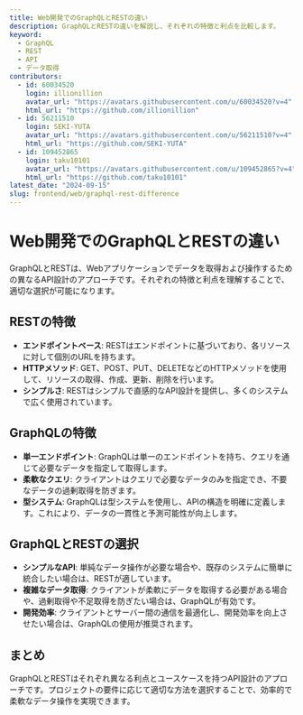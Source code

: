 ```yaml
---
title: Web開発でのGraphQLとRESTの違い
description: GraphQLとRESTの違いを解説し、それぞれの特徴と利点を比較します。
keyword:
  - GraphQL
  - REST
  - API
  - データ取得
contributors:
  - id: 60034520
    login: illionillion
    avatar_url: "https://avatars.githubusercontent.com/u/60034520?v=4"
    html_url: "https://github.com/illionillion"
  - id: 56211510
    login: SEKI-YUTA
    avatar_url: "https://avatars.githubusercontent.com/u/56211510?v=4"
    html_url: "https://github.com/SEKI-YUTA"
  - id: 109452865
    login: taku10101
    avatar_url: "https://avatars.githubusercontent.com/u/109452865?v=4"
    html_url: "https://github.com/taku10101"
latest_date: "2024-09-15"
slug: frontend/web/graphql-rest-difference
---
```


# Web開発でのGraphQLとRESTの違い

GraphQLとRESTは、Webアプリケーションでデータを取得および操作するための異なるAPI設計のアプローチです。それぞれの特徴と利点を理解することで、適切な選択が可能になります。

## RESTの特徴

- **エンドポイントベース**: RESTはエンドポイントに基づいており、各リソースに対して個別のURLを持ちます。
- **HTTPメソッド**: GET、POST、PUT、DELETEなどのHTTPメソッドを使用して、リソースの取得、作成、更新、削除を行います。
- **シンプルさ**: RESTはシンプルで直感的なAPI設計を提供し、多くのシステムで広く使用されています。

## GraphQLの特徴

- **単一エンドポイント**: GraphQLは単一のエンドポイントを持ち、クエリを通じて必要なデータを指定して取得します。
- **柔軟なクエリ**: クライアントはクエリで必要なデータのみを指定でき、不要なデータの過剰取得を防ぎます。
- **型システム**: GraphQLは型システムを使用し、APIの構造を明確に定義します。これにより、データの一貫性と予測可能性が向上します。

## GraphQLとRESTの選択

- **シンプルなAPI**: 単純なデータ操作が必要な場合や、既存のシステムに簡単に統合したい場合は、RESTが適しています。
- **複雑なデータ取得**: クライアントが柔軟にデータを取得する必要がある場合や、過剰取得や不足取得を防ぎたい場合は、GraphQLが有効です。
- **開発効率**: クライアントとサーバー間の通信を最適化し、開発効率を向上させたい場合は、GraphQLの使用が推奨されます。

## まとめ

GraphQLとRESTはそれぞれ異なる利点とユースケースを持つAPI設計のアプローチです。プロジェクトの要件に応じて適切な方法を選択することで、効率的で柔軟なデータ操作を実現できます。
